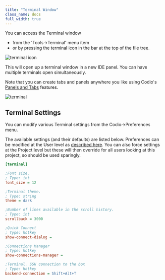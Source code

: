 ```yaml
---
title: "Terminal Window"
class_name: docs
full_width: true
---
```


You can access the Terminal window 

- from the 'Tools->Terminal' menu item
- or by pressing the terminal icon in the bar at the top of the file tree. 

<img alt="terminal icon" src="/img/docs/terminalicon.png" class="simple"/>

This will open up a terminal window in a new IDE panel. You can have multiple terminals open simultaneously.

Note that you can create tabs and panels anywhere you like using Codio's [Panels and Tabs](/docs/ide/panels/) features.

<img alt="terminal" src="/img/docs/terminal.png" class="simple"/>

## Terminal Settings
You can modify various Terminal settings from the Codio->Preferences menu.

The available settings (and their defaults) are listed below. Preferences can be modified at the User level as [described here](/docs/ide/customization/codio-prefs). You can also force settings at the Project level but these will then override for all users looking at this project, so should be used sparingly.

```ini
[terminal]

;Font size.
; Type: int 
font_size = 12

;Terminal theme.
; Type: string 
theme = dark

;Number of lines available in the scroll history.
; Type: int 
scrollback = 3000

;Quick Connect
; Type: hotkey 
show-connect-dialog = 

;Connections Manager
; Type: hotkey 
show-connections-manager = 

;Terminal. SSH connection to the box
; Type: hotkey 
backend-connection = Shift+Alt+T
```
